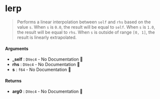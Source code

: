 # lerp

>  Performs a linear interpolation between `self` and `rhs` based on the value `s`.
>  When `s` is `0.0`, the result will be equal to `self`.  When `s` is `1.0`, the result
>  will be equal to `rhs`. When `s` is outside of range `[0, 1]`, the result is linearly
>  extrapolated.

#### Arguments

- **\_self** : `DVec4` \- No Documentation 🚧
- **rhs** : `DVec4` \- No Documentation 🚧
- **s** : `f64` \- No Documentation 🚧

#### Returns

- **arg0** : `DVec4` \- No Documentation 🚧